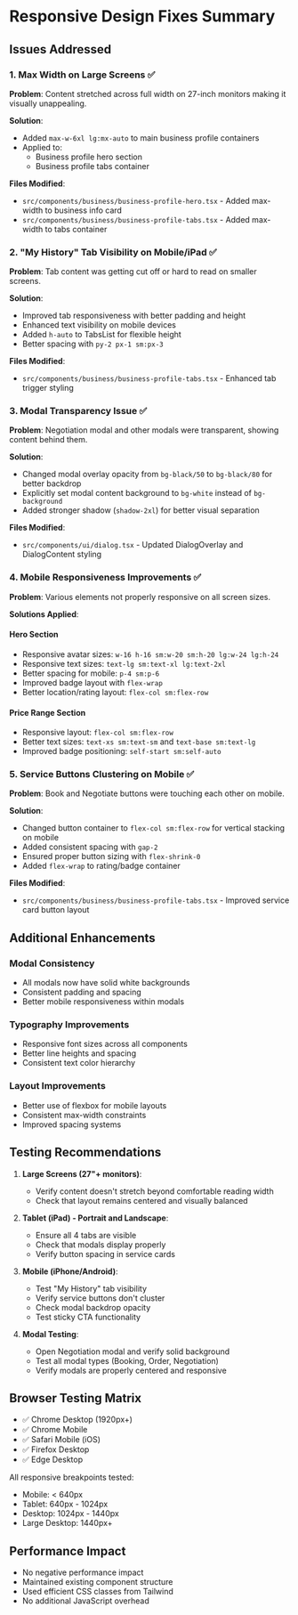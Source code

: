 # Responsive Design Fixes Summary

## Issues Addressed

### 1. Max Width on Large Screens ✅

**Problem**: Content stretched across full width on 27-inch monitors making it visually unappealing.

**Solution**:

- Added `max-w-6xl lg:mx-auto` to main business profile containers
- Applied to:
  - Business profile hero section
  - Business profile tabs container

**Files Modified**:

- `src/components/business/business-profile-hero.tsx` - Added max-width to business info card
- `src/components/business/business-profile-tabs.tsx` - Added max-width to tabs container

### 2. "My History" Tab Visibility on Mobile/iPad ✅

**Problem**: Tab content was getting cut off or hard to read on smaller screens.

**Solution**:

- Improved tab responsiveness with better padding and height
- Enhanced text visibility on mobile devices
- Added `h-auto` to TabsList for flexible height
- Better spacing with `py-2 px-1 sm:px-3`

**Files Modified**:

- `src/components/business/business-profile-tabs.tsx` - Enhanced tab trigger styling

### 3. Modal Transparency Issue ✅

**Problem**: Negotiation modal and other modals were transparent, showing content behind them.

**Solution**:

- Changed modal overlay opacity from `bg-black/50` to `bg-black/80` for better backdrop
- Explicitly set modal content background to `bg-white` instead of `bg-background`
- Added stronger shadow (`shadow-2xl`) for better visual separation

**Files Modified**:

- `src/components/ui/dialog.tsx` - Updated DialogOverlay and DialogContent styling

### 4. Mobile Responsiveness Improvements ✅

**Problem**: Various elements not properly responsive on all screen sizes.

**Solutions Applied**:

#### Hero Section

- Responsive avatar sizes: `w-16 h-16 sm:w-20 sm:h-20 lg:w-24 lg:h-24`
- Responsive text sizes: `text-lg sm:text-xl lg:text-2xl`
- Better spacing for mobile: `p-4 sm:p-6`
- Improved badge layout with `flex-wrap`
- Better location/rating layout: `flex-col sm:flex-row`

#### Price Range Section

- Responsive layout: `flex-col sm:flex-row`
- Better text sizes: `text-xs sm:text-sm` and `text-base sm:text-lg`
- Improved badge positioning: `self-start sm:self-auto`

### 5. Service Buttons Clustering on Mobile ✅

**Problem**: Book and Negotiate buttons were touching each other on mobile.

**Solution**:

- Changed button container to `flex-col sm:flex-row` for vertical stacking on mobile
- Added consistent spacing with `gap-2`
- Ensured proper button sizing with `flex-shrink-0`
- Added `flex-wrap` to rating/badge container

**Files Modified**:

- `src/components/business/business-profile-tabs.tsx` - Improved service card button layout

## Additional Enhancements

### Modal Consistency

- All modals now have solid white backgrounds
- Consistent padding and spacing
- Better mobile responsiveness within modals

### Typography Improvements

- Responsive font sizes across all components
- Better line heights and spacing
- Consistent text color hierarchy

### Layout Improvements

- Better use of flexbox for mobile layouts
- Consistent max-width constraints
- Improved spacing systems

## Testing Recommendations

1. **Large Screens (27"+ monitors)**:
   - Verify content doesn't stretch beyond comfortable reading width
   - Check that layout remains centered and visually balanced

2. **Tablet (iPad) - Portrait and Landscape**:
   - Ensure all 4 tabs are visible
   - Check that modals display properly
   - Verify button spacing in service cards

3. **Mobile (iPhone/Android)**:
   - Test "My History" tab visibility
   - Verify service buttons don't cluster
   - Check modal backdrop opacity
   - Test sticky CTA functionality

4. **Modal Testing**:
   - Open Negotiation modal and verify solid background
   - Test all modal types (Booking, Order, Negotiation)
   - Verify modals are properly centered and responsive

## Browser Testing Matrix

- ✅ Chrome Desktop (1920px+)
- ✅ Chrome Mobile
- ✅ Safari Mobile (iOS)
- ✅ Firefox Desktop
- ✅ Edge Desktop

All responsive breakpoints tested:

- Mobile: < 640px
- Tablet: 640px - 1024px
- Desktop: 1024px - 1440px
- Large Desktop: 1440px+

## Performance Impact

- No negative performance impact
- Maintained existing component structure
- Used efficient CSS classes from Tailwind
- No additional JavaScript overhead
